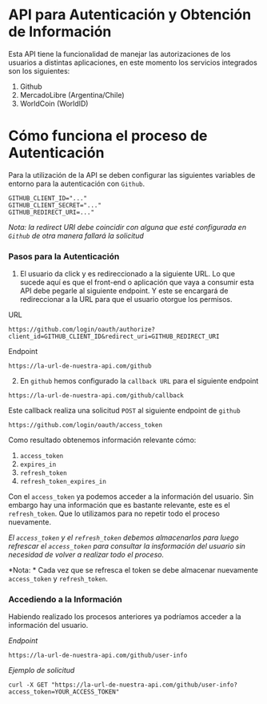 # API para Autenticación y Obtención de Información

Esta API tiene la funcionalidad de manejar las autorizaciones de los usuarios a distintas aplicaciones, en este momento los servicios integrados son los siguientes:

1. Github
2. MercadoLibre (Argentina/Chile)
3. WorldCoin (WorldID)

# Cómo funciona el proceso de Autenticación

Para la utilización de la API se deben configurar las siguientes variables de entorno para la autenticación con `Github`.

```shell
GITHUB_CLIENT_ID="..."
GITHUB_CLIENT_SECRET="..."
GITHUB_REDIRECT_URI=..."
```

*Nota: la redirect URI debe coincidir con alguna que esté configurada en `Github` de otra manera fallará la solicitud*

### Pasos para la Autenticación

1. El usuario da click y es redireccionado a la siguiente URL. Lo que sucede aquí es que el front-end o aplicación que vaya a consumir esta API debe pegarle al siguiente endpoint. Y este se encargará de redireccionar a la URL para que el usuario otorgue los permisos.

URL

```shell
https://github.com/login/oauth/authorize?client_id=GITHUB_CLIENT_ID&redirect_uri=GITHUB_REDIRECT_URI
```

Endpoint

```shell
https://la-url-de-nuestra-api.com/github
```

2. En `github` hemos configurado la `callback URL` para el siguiente endpoint

```shell
https://la-url-de-nuestra-api.com/github/callback
```

Este callback realiza una solicitud `POST` al siguiente endpoint de `github`

```shell
https://github.com/login/oauth/access_token
```

Como resultado obtenemos información relevante cómo:

1. `access_token`
2. `expires_in`
3. `refresh_token`
4. `refresh_token_expires_in`

Con el `access_token` ya podemos acceder a la información del usuario. Sin embargo hay una información que es bastante relevante, este es el `refresh_token`. Que lo utilizamos para no repetir todo el proceso nuevamente. 

*El `access_token` y el `refresh_token` debemos almacenarlos para luego refrescar el `access_token` para consultar la insformación del usuario sin necesidad de volver a realizar todo el proceso.*

*Nota: * Cada vez que se refresca el token se debe almacenar nuevamente `access_token` y `refresh_token`.

### Accediendo a la Información

Habiendo realizado los procesos anteriores ya podríamos acceder a la información del usuario. 

*Endpoint*

```shell
https://la-url-de-nuestra-api.com/github/user-info
```

*Ejemplo de solicitud*

```shell
curl -X GET "https://la-url-de-nuestra-api.com/github/user-info?access_token=YOUR_ACCESS_TOKEN"
```